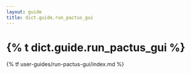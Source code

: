 ```yaml
---
layout: guide
title: dict.guide.run_pactus_gui
---
```


<h1>{% t dict.guide.run_pactus_gui %}</h1>
{% tf user-guides/run-pactus-gui/index.md %}
